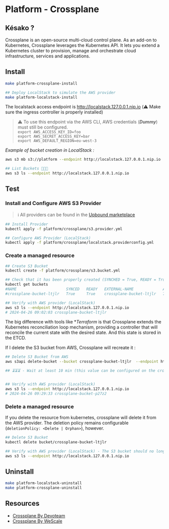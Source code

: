 # Platform - Crossplane
## Késako ?
Crossplane is an open-source multi-cloud control plane. As an add-on to Kubernetes, Crossplane leverages the Kubernetes API. It lets you extend a Kubernetes cluster to provision, manage and orchestrate cloud infrastructure, services and applications.

## Install
```bash
make platform-crossplane-install

## Deploy LocalStack to simulate the AWS provider
make platform-localstack-install
```

The localstack access endpoint is http://localstack.127.0.0.1.nip.io (⚠️ Make sure the ingress controller is properly installed)

> ⚠️ To use this endpoint via the AWS CLI, AWS credentials (***Dummy***) must still be configured. \
>`export AWS_ACCESS_KEY_ID=foo` \
>`export AWS_SECRET_ACCESS_KEY=bar` \
>`export AWS_DEFAULT_REGION=eu-west-3`

*Example of bucket creation in LocalStack :*
```bash
aws s3 mb s3://platform --endpoint http://localstack.127.0.0.1.nip.io

## List Buckets 🎉🎉🎉
aws s3 ls --endpoint http://localstack.127.0.0.1.nip.io
```

## Test

### Install and Configure AWS S3 Provider

> ℹ️ All providers can be found in the [Upbound marketplace][upbound-marketplace]

```bash
## Install Provider
kubectl apply -f platform/crossplane/s3.provider.yml

## Configure AWS Provider (LocalStack)
kubectl apply -f platform/crossplane/localstack.providerconfig.yml
```

### Create a managed resource

```bash
## Create S3 Bucket
kubectl create -f platform/crossplane/s3.bucket.yml

## Check that it has been properly created (SYNCHED = True, READY = True)
kubectl get buckets
#NAME                      SYNCED   READY   EXTERNAL-NAME             AGE
#crossplane-bucket-ltjlr   True     True    crossplane-bucket-ltjlr   77s

## Verify with AWS provider (LocalStack)
aws s3 ls --endpoint http://localstack.127.0.0.1.nip.io
# 2024-04-26 09:02:03 crossplane-bucket-ltjlr
```

The big difference with tools like **Terraform* is that Crossplane extends the Kubernetes reconciliation loop mechanism, providing a controller that will reconcile the current state with the desired state. And this state is stored in the ETCD.

If I delete the S3 bucket from AWS, Crossplane will recreate it :

```bash
## Delete S3 Bucket from AWS
aws s3api delete-bucket --bucket crossplane-bucket-ltjlr  --endpoint http://localstack.127.0.0.1.nip.io

## ⏳⏳⏳ - Wait at least 10 min (this value can be configured on the crossplane controller)


## Verify with AWS provider (LocalStack)
aws s3 ls --endpoint http://localstack.127.0.0.1.nip.io
# 2024-04-26 09:29:33 crossplane-bucket-p27z2
```

### Delete a managed resource

If you delete the resource from kubernetes, crossplane will delete it from the AWS provider. The deletion policy remains configurable (`deletionPolicy: <Delete | Orphan>`), however.

```bash
## Delete S3 Bucket
kubectl delete bucket/crossplane-bucket-ltjlr

## Verify with AWS provider (LocalStack) - The S3 bucket should no longer be present
aws s3 ls --endpoint http://localstack.127.0.0.1.nip.io
```

## Uninstall
```bash
make platform-localstack-uninstall
make platform-crossplane-uninstall
```

## Resources

- [Crossplane By Devoteam][crossplane-blog-devoteam]
- [Crossplane By WeScale][crossplane-blog-wescale]

<!-- Links -->
[crossplane-blog-devoteam]: https://france.devoteam.com/paroles-dexperts/crossplane/
[crossplane-blog-wescale]: https://blog.wescale.fr/infra-as-code-depuis-kubernetes-avec-crossplane
[upbound-marketplace]: https://marketplace.upbound.io/
